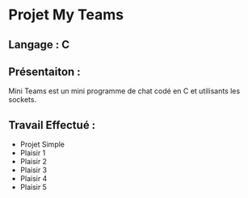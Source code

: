 # Projet My Teams
## Langage : C

## Présentaiton :

Mini Teams est un mini programme de chat codé en C et utilisants les sockets.

## Travail Effectué :

- Projet Simple
- Plaisir 1
- Plaisir 2
- Plaisir 3
- Plaisir 4
- Plaisir 5
